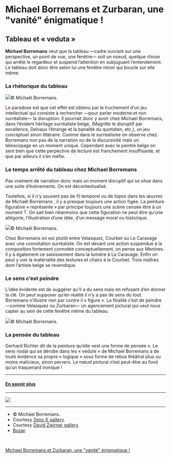 # Michael Borremans et Zurbaran, une "vanité" énigmatique !
## Tableau et « veduta »

**Michael Borremans** veut que la tableau —cadre ouvrant sur une perspective, un point de vue, une fenêtre— soit un noeud, quelque chose qui arrête le regardeur et suspend l’attention en subjuguant l’entendement. Le tableau doit donc être selon lui une fenêtre miroir qui boucle sur elle même.

### La rhétorique du tableau

![](le-mystere-michael-borremans/michael-borremans-borremans-artiste-belge-artiste-peintre-art-art-contemporain-2-248x300.jpg)© Michaël Borremans.

Le paradoxe est que cet effet est obtenu par le truchement d’un jeu intellectuel qui consiste à rechercher —pour parler moderne et non surréaliste— la disruption. Il pourrait donc y avoir chez Michael Borremans, dans l’évident héritage surréaliste belge, (Magritte le disruptif par excellence, Delvaux l’étrange et la banalité du quotidien, etc.), un jeu conceptuel sinon littéraire. Comme dans le surréalisme on observe chez Borremans non pas de la narration ou de la discursivité mais un télescopage en un moment unique. Cependant avec le peintre belge on sent bien que cette perpective de lecture est franchement insuffisante, et que par ailleurs il s’en méfie.

### Le temps arrêté du tableau chez Michael Borremans

Pas vraiment de narration donc mais un moment disruptif qui se situe dans une suite d’évènements. On est décontextualisé.

Toutefois, si il n’y souvent pas de fil temporel ou de topos dans les œuvres de Michaël Borremans , il y a presque toujours une action figée. La peinture figurative « représente » par principe toujours une scène censée être à un moment T. On sait bien néanmoins que cette figuration ne peut être qu’une allégorie, l’illustration d’une idée, d’un message moral ou historique.

![](le-mystere-michael-borremans/michael-borremans-borremans-artiste-belge-artiste-peintre-art-art-contemporain-3.jpg)© Michaël Borremans.

Chez Borremans on est plutôt entre Velasquez, Courbet ou Le Caravage avec une connotation surréaliste. On est devant une action suspendue à la composition fortement connotée conceptuellement, on pense aux Menines. Il y a également ce saisissement dans la lumière à La Caravage. Enfin on peut y voir la matérialité des textures et chairs à la Courbet. Trois maîtres dont l’artiste belge se revendique.

### Le sens c’est peindre

L’idée évidente est de suggérer qu’il a du sens mais en refusant d’en donner la clé. On peut supposer qu’en réalité il n’y a pas de sens du tout. Borremans n’illustre rien par contre il « figure ». La finalité c’est de peindre —comme Velasquez ou Zurbaran— un agencement pictural qui veut nous capter au sein de cette fenêtre même du tableau.

![](le-mystere-michael-borremans/michael-borremans-borremans-artiste-belge-artiste-peintre-art-art-contemporain.jpg)© Michaël Borremans.

### La pensée du tableau

Gerhard Richter dit de la peinture qu’elle «est une forme de pensée ». Le sens nodal qui se dérobe dans les « vedute » de Michael Borremans a de toute évidence sa propre « logique » sous forme de rébus théâtral plus ou moins malicieux, sinon pervers. Le nœud pictural n’est peut-être au fond qu’un traquenard ironique !

---

#### [En savoir plus](https://www.artefields.net/michael-borremans/)

---

![](le-mystere-michael-borremans/mb2008_25-1200-853x1030.jpg)

---

* © Michäel Borremans.
* Courtesy [Zeno X gallery](http://www.zeno-x.com/?ref=artefields.net).
* Courtesy [David Zwirner gallery](http://www.davidzwirner.com/?ref=artefields.net).
* [Bozar](http://www.bozar.be/fr?ref=artefields.net).

⠀

[Michael Borremans et Zurbaran, une "vanité" énigmatique !](https://www.artefields.net/le-mystere-michael-borremans/)